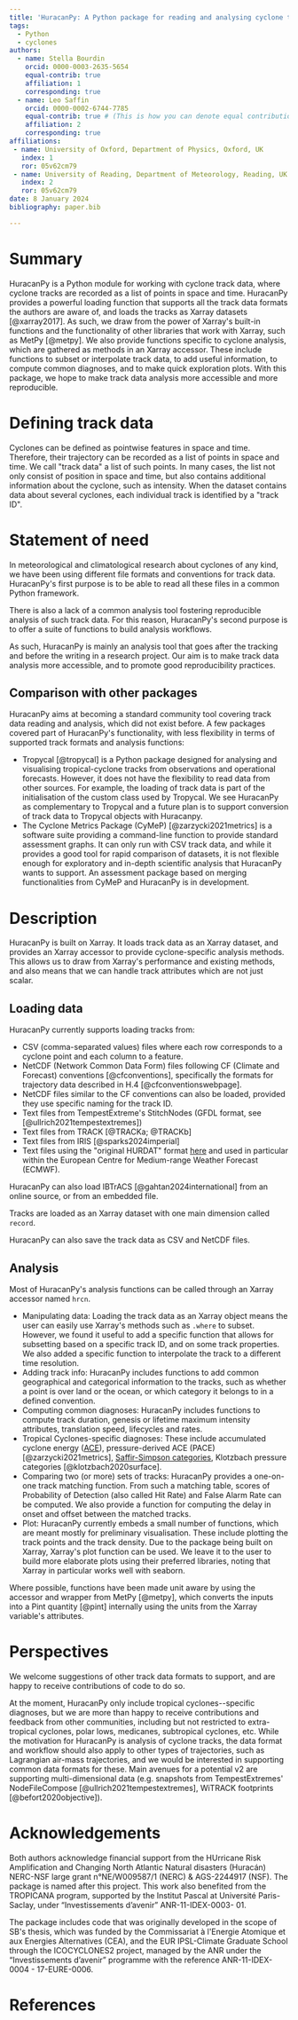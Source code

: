```yaml
---
title: 'HuracanPy: A Python package for reading and analysing cyclone tracks'
tags:
  - Python
  - cyclones
authors:
  - name: Stella Bourdin
    orcid: 0000-0003-2635-5654
    equal-contrib: true
    affiliation: 1 
    corresponding: true
  - name: Leo Saffin
    orcid: 0000-0002-6744-7785
    equal-contrib: true # (This is how you can denote equal contributions between multiple authors)
    affiliation: 2
    corresponding: true
affiliations:
 - name: University of Oxford, Department of Physics, Oxford, UK
   index: 1
   ror: 05v62cm79
 - name: University of Reading, Department of Meteorology, Reading, UK # Please adjust
   index: 2
   ror: 05v62cm79
date: 8 January 2024
bibliography: paper.bib

---
```


# Summary

HuracanPy is a Python module for working with cyclone track data, where cyclone tracks are recorded as a list of points in space and time. 
HuracanPy provides a powerful loading function that supports all the track data formats the authors are aware of, and loads the tracks as Xarray datasets [@xarray2017].
As such, we draw from the power of Xarray's built-in functions and the functionality of other libraries that work with Xarray, such as MetPy [@metpy]. 
We also provide functions specific to cyclone analysis, which are gathered as methods in an Xarray accessor. 
These include functions to subset or interpolate track data, to add useful information, to compute common diagnoses, and to make quick exploration plots. 
With this package, we hope to make track data analysis more accessible and more reproducible. 

# Defining track data

Cyclones can be defined as pointwise features in space and time. 
Therefore, their trajectory can be recorded as a list of points in space and time. 
We call "track data" a list of such points. 
In many cases, the list not only consist of position in space and time, but also contains additional information about the cyclone, such as intensity. 
When the dataset contains data about several cyclones, each individual track is identified by a "track ID". 

# Statement of need

In meteorological and climatological research about cyclones of any kind, 
we have been using different file formats and conventions for track data. 
HuracanPy's first purpose is to be able to read all these files in a common Python framework. 

There is also a lack of a common analysis tool fostering reproducible analysis of such track data. 
For this reason, HuracanPy's second purpose is to offer a suite of functions to build analysis workflows. 

As such, HuracanPy is mainly an analysis tool that goes after the tracking and before the writing in a research project. 
Our aim is to make track data analysis more accessible, and to promote good reproducibility practices. 

## Comparison with other packages
HuracanPy aims at becoming a standard community tool covering track data reading and analysis, which did not exist before. 
A few packages covered part of HuracanPy's functionality, with less flexibility in terms of supported track formats and analysis functions:

* Tropycal [@tropycal] is a Python package designed for analysing and visualising tropical-cyclone tracks from observations and operational forecasts. However, it does not have the flexibility to read data from other sources. For example, the loading of track data is part of the initialisation of the custom class used by Tropycal. We see HuracanPy as complementary to Tropycal and a future plan is to support conversion of track data to Tropycal objects with Huracanpy.
* The Cyclone Metrics Package (CyMeP) [@zarzycki2021metrics] is a software suite providing a command-line function to provide standard assessment graphs. It can only run with CSV track data, and while it provides a good tool for rapid comparison of datasets, it is not flexible enough for exploratory and in-depth scientific analysis that HuracanPy wants to support. An assessment package based on merging functionalities from CyMeP and HuracanPy is in development. 

# Description

HuracanPy is built on Xarray. It loads track data as an Xarray dataset, and provides an Xarray accessor to provide cyclone-specific analysis methods. 
This allows us to draw from Xarray's performance and existing methods, and also means that we can handle track attributes which are not just scalar.

## Loading data

HuracanPy currently supports loading tracks from:

* CSV (comma-separated values) files where each row corresponds to a cyclone point and each column to a feature.  
* NetCDF (Network Common Data Form) files following CF (Climate and Forecast) conventions [@cfconventions], specifically the formats for trajectory data described in H.4 [@cfconventionswebpage].
* NetCDF files similar to the CF conventions can also be loaded, provided they use specific naming for the track ID.
* Text files from TempestExtreme's StitchNodes (GFDL format, see [@ullrich2021tempestextremes])
* Text files from TRACK [@TRACKa; @TRACKb]
* Text files from IRIS [@sparks2024imperial]
* Text files using the "original HURDAT" format [here](https://www.aoml.noaa.gov/hrd/data_sub/hurdat.html) and used in particular within the European Centre for Medium-range Weather Forecast (ECMWF).

HuracanPy can also load IBTrACS [@gahtan2024international] from an online source, or from an embedded file. 

Tracks are loaded as an Xarray dataset with one main dimension called `record`. 

HuracanPy can also save the track data as CSV and NetCDF files. 

## Analysis

Most of HuracanPy's analysis functions can be called through an Xarray accessor named `hrcn`.

* Manipulating data:
    Loading the track data as an Xarray object means the user can easily use Xarray's methods such as `.where` to subset. 
However, we found it useful to add a specific function that allows for subsetting based on a specific track ID, and on some track properties. 
We also added a specific function to interpolate the track to a different time resolution. 
* Adding track info:
    HuracanPy includes functions to add common geographical and categorical information to the tracks, such as whether a point is over land or the ocean, or which category it belongs to in a defined convention. 
* Computing common diagnoses:
    HuracanPy includes functions to compute track duration, genesis or lifetime maximum intensity attributes, translation speed, lifecycles and rates.
* Tropical Cyclones-specific diagnoses:
    These include accumulated cyclone energy ([ACE](https://en.wikipedia.org/wiki/Accumulated_cyclone_energy)), pressure-derived ACE (PACE) [@zarzycki2021metrics], [Saffir-Simpson categories](https://www.nhc.noaa.gov/aboutsshws.php), Klotzbach pressure categories [@klotzbach2020surface].
* Comparing two (or more) sets of tracks:
    HuracanPy provides a one-on-one track matching function.
    From such a matching table, scores of Probability of Detection (also called Hit Rate) and False Alarm Rate can be computed.
    We also provide a function for computing the delay in onset and offset between the matched tracks.
* Plot:
    HuracanPy currently embeds a small number of functions, which are meant mostly for preliminary visualisation.
    These include plotting the track points and the track density.
    Due to the package being built on Xarray, Xarray's plot function can be used.
    We leave it to the user to build more elaborate plots using their preferred libraries, noting that Xarray in particular works well with seaborn. 

Where possible, functions have been made unit aware by using the accessor and wrapper from MetPy [@metpy], which converts the inputs into a Pint quantity [@pint] internally using the units from the Xarray variable's attributes.

# Perspectives

We welcome suggestions of other track data formats to support, and are happy to receive contributions of code to do so. 

At the moment, HuracanPy only include tropical cyclones--specific diagnoses, but we are more than happy to receive contributions and feedback from other communities, including but not restricted to extra-tropical cyclones, polar lows, medicanes, subtropical cyclones, etc.
While the motivation for HuracanPy is analysis of cyclone tracks, the data format and workflow should also apply to other types of trajectories, such as Lagrangian air-mass trajectories, and we would be interested in supporting common data formats for these.
Main avenues for a potential v2 are supporting multi-dimensional data (e.g. snapshots from TempestExtremes' NodeFileCompose [@ullrich2021tempestextremes], WiTRACK footprints [@befort2020objective]).


# Acknowledgements

Both authors acknowledge financial support from the HUrricane Risk Amplification and Changing North Atlantic Natural disasters (Huracán) NERC-NSF large grant n°NE/W009587/1 (NERC) & AGS-2244917 (NSF). The package is named after this project.
This work also benefited from the TROPICANA program, supported by the Institut Pascal at Université Paris-Saclay, under “Investissements d’avenir” ANR-11-IDEX-0003- 01.

The package includes code that was originally developed in the scope of SB's thesis, which was funded by the Commissariat à l'Energie Atomique et aux Energies Alternatives (CEA), and the EUR IPSL-Climate Graduate School through the ICOCYCLONES2 project, managed by the ANR under the “Investissements d’avenir” programme with the reference ANR-11-IDEX-0004 - 17-EURE-0006.

# References
